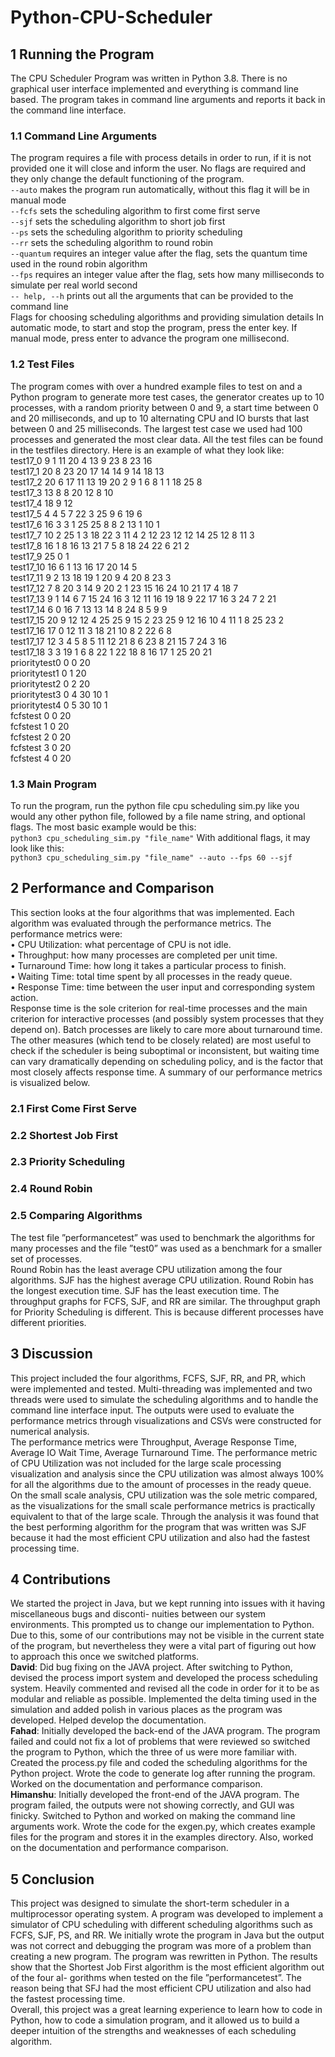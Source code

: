 # Python-CPU-Scheduler
## 1 Running the Program
The CPU Scheduler Program was written in Python 3.8. There is no graphical user interface implemented and
everything is command line based. The program takes in command line arguments and reports it back in the
command line interface.
### 1.1 Command Line Arguments
The program requires a file with process details in order to run, if it is not provided one it will close and inform
the user. No flags are required and they only change the default functioning of the program.  
`--auto` makes the program run automatically, without this flag it will be in manual mode  
`--fcfs` sets the scheduling algorithm to first come first serve  
`--sjf` sets the scheduling algorithm to short job first  
`--ps` sets the scheduling algorithm to priority scheduling  
`--rr` sets the scheduling algorithm to round robin  
`--quantum` requires an integer value after the flag, sets the quantum time used in the round robin algorithm  
`--fps` requires an integer value after the flag, sets how many milliseconds to simulate per real world second  
`-- help, --h` prints out all the arguments that can be provided to the command line  
Flags for choosing scheduling algorithms and providing simulation details
In automatic mode, to start and stop the program, press the enter key. If manual mode, press enter to advance
the program one millisecond.
### 1.2 Test Files
The program comes with over a hundred example files to test on and a Python program to generate more test
cases, the generator creates up to 10 processes, with a random priority between 0 and 9, a start time between
0 and 20 milliseconds, and up to 10 alternating CPU and IO bursts that last between 0 and 25 milliseconds.
The largest test case we used had 100 processes and generated the most clear data. All the test files can be
found in the testfiles directory. Here is an example of what they look like:  
test17_0 9 1 11 20 4 13 9 23 8 23 16  
test17_1 20 8 23 20 17 14 14 9 14 18 13  
test17_2 20 6 17 11 13 19 20 2 9 1 6 8 1 1 18 25 8  
test17_3 13 8 8 20 12 8 10  
test17_4 18 9 12  
test17_5 4 4 5 7 22 3 25 9 6 19 6  
test17_6 16 3 3 1 25 25 8 8 2 13 1 10 1  
test17_7 10 2 25 1 3 18 22 3 11 4 2 12 23 12 12 14 25 12 8 11 3  
test17_8 16 1 8 16 13 21 7 5 8 18 24 22 6 21 2  
test17_9 25 0 1  
test17_10 16 6 1 13 16 17 20 14 5  
test17_11 9 2 13 18 19 1 20 9 4 20 8 23 3  
test17_12 7 8 20 3 14 9 20 2 1 23 15 16 24 10 21 17 4 18 7  
test17_13 9 1 14 6 7 15 24 16 3 12 11 16 19 18 9 22 17 16 3 24 7 2 21  
test17_14 6 0 16 7 13 13 14 8 24 8 5 9 9  
test17_15 20 9 12 12 4 25 25 9 15 2 23 25 9 12 16 10 4 11 1 8 25 23 2  
test17_16 17 0 12 11 3 18 21 10 8 2 22 6 8  
test17_17 12 3 4 5 8 5 11 12 21 8 6 23 8 21 15 7 24 3 16  
test17_18 3 3 19 1 6 8 22 1 22 18 8 16 17 1 25 20 21  
prioritytest0 0 0 20  
prioritytest1 0 1 20  
prioritytest2 0 2 20  
prioritytest3 0 4 30 10 1  
prioritytest4 0 5 30 10 1  
fcfstest 0 0 20  
fcfstest 1 0 20  
fcfstest 2 0 20  
fcfstest 3 0 20  
fcfstest 4 0 20  

### 1.3 Main Program
To run the program, run the python file cpu scheduling sim.py like you would any other python file, followed
by a file name string, and optional flags. The most basic example would be this:  
`python3 cpu_scheduling_sim.py "file_name"`
With additional flags, it may look like this:  
`python3 cpu_scheduling_sim.py "file_name" --auto --fps 60 --sjf`  
## 2 Performance and Comparison
This section looks at the four algorithms that was implemented. Each algorithm was evaluated through the
performance metrics. The performance metrics were:  
• CPU Utilization: what percentage of CPU is not idle.  
• Throughput: how many processes are completed per unit time.  
• Turnaround Time: how long it takes a particular process to finish.  
• Waiting Time: total time spent by all processes in the ready queue.  
• Response Time: time between the user input and corresponding system action.  
Response time is the sole criterion for real-time processes and the main criterion for interactive processes (and
possibly system processes that they depend on). Batch processes are likely to care more about turnaround
time. The other measures (which tend to be closely related) are most useful to check if the scheduler is being
suboptimal or inconsistent, but waiting time can vary dramatically depending on scheduling policy, and is the
factor that most closely affects response time.
A summary of our performance metrics is visualized below.  
### 2.1 First Come First Serve
### 2.2 Shortest Job First
### 2.3 Priority Scheduling
### 2.4 Round Robin
### 2.5 Comparing Algorithms
The test file ”performancetest” was used to benchmark the algorithms for many processes and the file ”test0”
was used as a benchmark for a smaller set of processes.  
Round Robin has the least average CPU utilization among the four algorithms. SJF has the highest average
CPU utilization. Round Robin has the longest execution time. SJF has the least execution time.
The throughput graphs for FCFS, SJF, and RR are similar. The throughput graph for Priority Scheduling is
different. This is because different processes have different priorities.

## 3 Discussion
This project included the four algorithms, FCFS, SJF, RR, and PR, which were implemented and tested.
Multi-threading was implemented and two threads were used to simulate the scheduling algorithms and to
handle the command line interface input. The outputs were used to evaluate the performance metrics through
visualizations and CSVs were constructed for numerical analysis.  
The performance metrics were Throughput, Average Response Time, Average IO Wait Time, Average Turnaround
Time. The performance metric of CPU Utilization was not included for the large scale processing visualization
and analysis since the CPU utilization was almost always 100% for all the algorithms due to the amount of
processes in the ready queue. On the small scale analysis, CPU utilization was the sole metric compared, as
the visualizations for the small scale performance metrics is practically equivalent to that of the large scale.
Through the analysis it was found that the best performing algorithm for the program that was written
was SJF because it had the most efficient CPU utilization and also had the fastest processing time.
## 4 Contributions
We started the project in Java, but we kept running into issues with it having miscellaneous bugs and disconti-
nuities between our system environments. This prompted us to change our implementation to Python. Due to
this, some of our contributions may not be visible in the current state of the program, but nevertheless they
were a vital part of figuring out how to approach this once we switched platforms.  
**David**: Did bug fixing on the JAVA project. After switching to Python, devised the process import system and
developed the process scheduling system. Heavily commented and revised all the code in order for it to be as
modular and reliable as possible. Implemented the delta timing used in the simulation and added polish in
various places as the program was developed. Helped develop the documentation.  
**Fahad**: Initially developed the back-end of the JAVA program. The program failed and could not fix a lot of
problems that were reviewed so switched the program to Python, which the three of us were more familiar
with. Created the process.py file and coded the scheduling algorithms for the Python project. Wrote the code
to generate log after running the program. Worked on the documentation and performance comparison.  
**Himanshu**: Initially developed the front-end of the JAVA program. The program failed, the outputs were
not showing correctly, and GUI was finicky. Switched to Python and worked on making the command line
arguments work. Wrote the code for the exgen.py, which creates example files for the program and stores it in
the examples directory. Also, worked on the documentation and performance comparison.
## 5 Conclusion
This project was designed to simulate the short-term scheduler in a multiprocessor operating system. A
program was developed to implement a simulator of CPU scheduling with different scheduling algorithms such
as FCFS, SJF, PS, and RR. We initially wrote the program in Java but the output was not correct and debugging
the program was more of a problem than creating a new program. The program was rewritten in Python.
The results show that the Shortest Job First algorithm is the most efficient algorithm out of the four al-
gorithms when tested on the file ”performancetest”. The reason being that SFJ had the most efficient CPU
utilization and also had the fastest processing time.  
Overall, this project was a great learning experience to learn how to code in Python, how to code a simulation
program, and it allowed us to build a deeper intuition of the strengths and weaknesses of each scheduling
algorithm.
